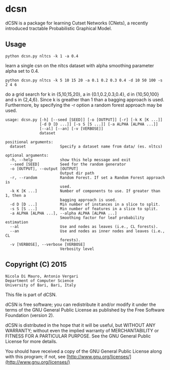# dcsn
dCSN is a package for learning Cutset Networks (CNets), a recently introduced tractable Probabilistic Graphical Model.

## Usage

    python dcsn.py nltcs -k 1 -a 0.4

learn a single csn on the nltcs dataset with alpha smoothing parameter
alpha set to 0.4.

    python dcsn.py nltcs -k 5 10 15 20 -a 0.1 0.2 0.3 0.4 -d 10 50 100 -s 2 4 6 

do a grid search for k in {5,10,15,20}, a in {0.1,0.2,0.3,0.4}, d in
{10,50,100} and s in {2,4,6}. Since k is greather than 1 than a
bagging approach is used. Furthermore, by specifying the -r option a
random forest approach may be used.

    usage: dcsn.py [-h] [--seed [SEED]] [-o [OUTPUT]] [-r] [-k K [K ...]]
                   [-d D [D ...]] [-s S [S ...]] [-a ALPHA [ALPHA ...]]
                   [--al] [--an] [-v [VERBOSE]]
                   dataset

    positional arguments:
      dataset               Specify a dataset name from data/ (es. nltcs)

    optional arguments:
      -h, --help            show this help message and exit
      --seed [SEED]         Seed for the random generator
      -o [OUTPUT], --output [OUTPUT]
                            Output dir path
      -r, --random          Random Forest. If set a Random Forest approach is
                            used.
      -k K [K ...]          Number of components to use. If greater than 1, then a
                            bagging approach is used.
      -d D [D ...]          Min number of instances in a slice to split.
      -s S [S ...]          Min number of features in a slice to split.
      -a ALPHA [ALPHA ...], --alpha ALPHA [ALPHA ...]
                            Smoothing factor for leaf probability estimation
      --al                  Use and nodes as leaves (i.e., CL forests).
      --an                  Use and nodes as inner nodes and leaves (i.e., CL
                            forests).
      -v [VERBOSE], --verbose [VERBOSE]
                            Verbosity level


## Copyright (C) 2015

    Nicola Di Mauro, Antonio Vergari 
    Department of Computer Science 
    University of Bari, Bari, Italy 

This file is part of dCSN.
    
dCSN is free software; you can redistribute it and/or modify it under the terms of the GNU General Public License as published by the Free Software Foundation (version 2).

dCSN is distributed in the hope that it will be useful, but WITHOUT ANY WARRANTY; without even the implied warranty of MERCHANTABILITY or FITNESS FOR A PARTICULAR PURPOSE.  See the GNU General Public License for more details.

You should have received a copy of the GNU General Public License along with this program; if not, see [http://www.gnu.org/licenses/](http://www.gnu.org/licenses/)

